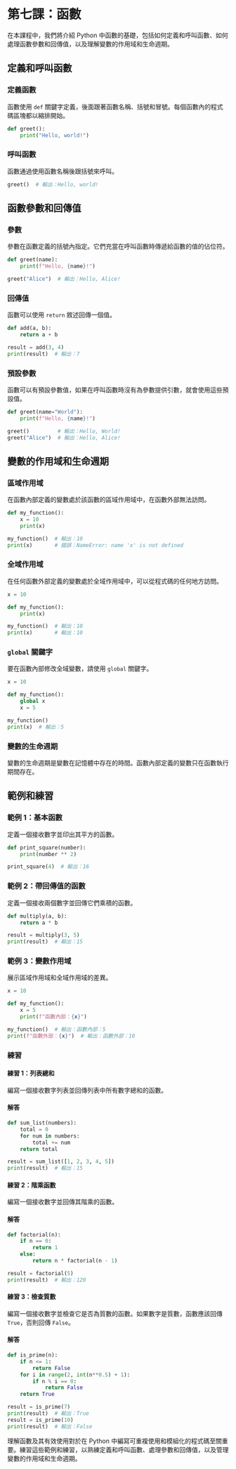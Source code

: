 # 第七課：函數

在本課程中，我們將介紹 Python 中函數的基礎，包括如何定義和呼叫函數、如何處理函數參數和回傳值，以及理解變數的作用域和生命週期。

## 定義和呼叫函數

### 定義函數
函數使用 `def` 關鍵字定義，後面跟著函數名稱、括號和冒號。每個函數內的程式碼區塊都以縮排開始。
```python
def greet():
    print("Hello, world!")
```

### 呼叫函數
函數通過使用函數名稱後跟括號來呼叫。
```python
greet()  # 輸出：Hello, world!
```

## 函數參數和回傳值

### 參數
參數在函數定義的括號內指定。它們充當在呼叫函數時傳遞給函數的值的佔位符。
```python
def greet(name):
    print(f"Hello, {name}!")
```
```python
greet("Alice")  # 輸出：Hello, Alice!
```

### 回傳值
函數可以使用 `return` 敘述回傳一個值。
```python
def add(a, b):
    return a + b
```
```python
result = add(3, 4)
print(result)  # 輸出：7
```

### 預設參數
函數可以有預設參數值，如果在呼叫函數時沒有為參數提供引數，就會使用這些預設值。
```python
def greet(name="World"):
    print(f"Hello, {name}!")
```
```python
greet()         # 輸出：Hello, World!
greet("Alice")  # 輸出：Hello, Alice!
```

## 變數的作用域和生命週期

### 區域作用域
在函數內部定義的變數處於該函數的區域作用域中，在函數外部無法訪問。
```python
def my_function():
    x = 10
    print(x)

my_function()  # 輸出：10
print(x)       # 錯誤：NameError: name 'x' is not defined
```

### 全域作用域
在任何函數外部定義的變數處於全域作用域中，可以從程式碼的任何地方訪問。
```python
x = 10

def my_function():
    print(x)

my_function()  # 輸出：10
print(x)       # 輸出：10
```

### `global` 關鍵字
要在函數內部修改全域變數，請使用 `global` 關鍵字。
```python
x = 10

def my_function():
    global x
    x = 5

my_function()
print(x)  # 輸出：5
```

### 變數的生命週期
變數的生命週期是變數在記憶體中存在的時間。函數內部定義的變數只在函數執行期間存在。

## 範例和練習

### 範例 1：基本函數
定義一個接收數字並印出其平方的函數。
```python
def print_square(number):
    print(number ** 2)
```
```python
print_square(4)  # 輸出：16
```

### 範例 2：帶回傳值的函數
定義一個接收兩個數字並回傳它們乘積的函數。
```python
def multiply(a, b):
    return a * b
```
```python
result = multiply(3, 5)
print(result)  # 輸出：15
```

### 範例 3：變數作用域
展示區域作用域和全域作用域的差異。
```python
x = 10

def my_function():
    x = 5
    print(f"函數內部：{x}")

my_function()  # 輸出：函數內部：5
print(f"函數外部：{x}")  # 輸出：函數外部：10
```

### 練習

#### 練習 1：列表總和
編寫一個接收數字列表並回傳列表中所有數字總和的函數。

#### 解答
```python
def sum_list(numbers):
    total = 0
    for num in numbers:
        total += num
    return total
```
```python
result = sum_list([1, 2, 3, 4, 5])
print(result)  # 輸出：15
```

#### 練習 2：階乘函數
編寫一個接收數字並回傳其階乘的函數。

#### 解答
```python
def factorial(n):
    if n == 0:
        return 1
    else:
        return n * factorial(n - 1)
```
```python
result = factorial(5)
print(result)  # 輸出：120
```

#### 練習 3：檢查質數
編寫一個接收數字並檢查它是否為質數的函數。如果數字是質數，函數應該回傳 `True`，否則回傳 `False`。

#### 解答
```python
def is_prime(n):
    if n <= 1:
        return False
    for i in range(2, int(n**0.5) + 1):
        if n % i == 0:
            return False
    return True
```
```python
result = is_prime(7)
print(result)  # 輸出：True
result = is_prime(10)
print(result)  # 輸出：False
```

理解函數及其有效使用對於在 Python 中編寫可重複使用和模組化的程式碼至關重要。練習這些範例和練習，以熟練定義和呼叫函數、處理參數和回傳值，以及管理變數的作用域和生命週期。